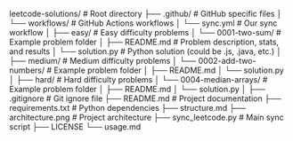 leetcode-solutions/              # Root directory
├── .github/                     # GitHub specific files
│   └── workflows/              # GitHub Actions workflows
│       └── sync.yml           # Our sync workflow
│
├── easy/                       # Easy difficulty problems
│   └── 0001-two-sum/          # Example problem folder
│       ├── README.md          # Problem description, stats, and results
│       └── solution.py        # Python solution (could be .js, .java, etc.)
│
├── medium/                     # Medium difficulty problems
│   └── 0002-add-two-numbers/  # Example problem folder
│       ├── README.md
│       └── solution.py
│
├── hard/                       # Hard difficulty problems
│   └── 0004-median-arrays/    # Example problem folder
│       ├── README.md
│       └── solution.py
│
├── .gitignore                 # Git ignore file
├── README.md                  # Project documentation
├── requirements.txt           # Python dependencies
├── structure.md
├── architecture.png          # Project architecture
├── sync_leetcode.py          # Main sync script
├── LICENSE
└── usage.md